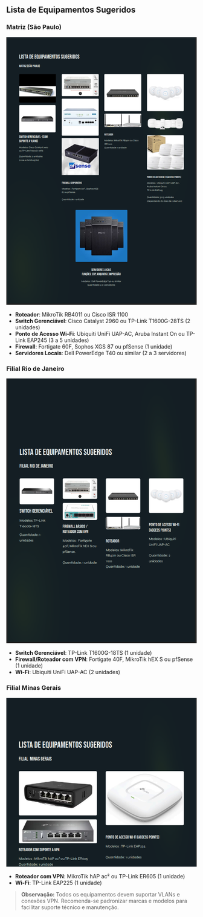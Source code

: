 ## Lista de Equipamentos Sugeridos

### Matriz (São Paulo)

![alt text](</docs/imagens/equipamentos/EquipamentosSP.png>)

- **Roteador**: MikroTik RB4011 ou Cisco ISR 1100  
- **Switch Gerenciável**: Cisco Catalyst 2960 ou TP-Link T1600G-28TS (2 unidades)  
- **Ponto de Acesso Wi-Fi**: Ubiquiti UniFi UAP-AC, Aruba Instant On ou TP-Link EAP245 (3 a 5 unidades)  
- **Firewall**: Fortigate 60F, Sophos XGS 87 ou pfSense (1 unidade)  
- **Servidores Locais**: Dell PowerEdge T40 ou similar (2 a 3 servidores)

### Filial Rio de Janeiro
![alt text](</docs/imagens/equipamentos/EquipamentosRJ.png>)
- **Switch Gerenciável**: TP-Link T1600G-18TS (1 unidade)  
- **Firewall/Roteador com VPN**: Fortigate 40F, MikroTik hEX S ou pfSense (1 unidade)  
- **Wi-Fi**: Ubiquiti UniFi UAP-AC (2 unidades)

### Filial Minas Gerais
![alt text](</docs/imagens/equipamentos/EquipamentosMG.png>)
- **Roteador com VPN**: MikroTik hAP ac² ou TP-Link ER605 (1 unidade)  
- **Wi-Fi**: TP-Link EAP225 (1 unidade)



> **Observação:** Todos os equipamentos devem suportar VLANs e conexões VPN. Recomenda-se padronizar marcas e modelos para facilitar suporte técnico e manutenção.

